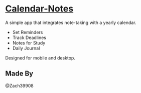 # [Calendar-Notes](https://zach39908.github.io/Calendar-Notes/)
A simple app that integrates note-taking with a yearly calendar.

- Set Reminders
- Track Deadlines
- Notes for Study
- Daily Journal

Designed for mobile and desktop.

## Made By
@Zach39908